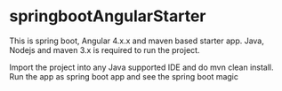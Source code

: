 # springbootAngularStarter
This is spring boot, Angular 4.x.x and maven based starter app.
Java, Nodejs and maven 3.x is required to run the project.

Import the project into any Java supported IDE and do mvn clean install. Run the app as spring boot app and see the spring boot magic
